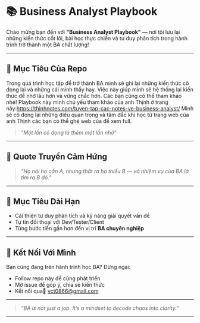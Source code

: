 # 📚 Business Analyst Playbook

Chào mừng bạn đến với **"Business Analyst Playbook"** — nơi tôi lưu lại những kiến thức cốt lõi, bài học thực chiến và tư duy phân tích trong hành trình trở thành một BA chất lượng!

---

## 🚀 Mục Tiêu Của Repo

Trong quá trình học tập để trở thành BA mình sẽ ghi lại những kiến thức cô đọng lại và những cái mình thấy hay. 
Việc này giúp mình sẽ hệ thống lại kiến thức để nhớ lâu hơn và vững chắc hơn. Các bạn cũng có thể tham khảo nhé!
Playbook này mình chủ yếu tham khảo của anh Thịnh ở trang này:https://thinhnotes.com/tuyen-tap-cac-notes-ve-business-analyst/
Mình sẽ cô đọng lại những điều quan trọng và tâm đắc khi học từ trang web của anh Thịnh các bạn có thể ghé web của để xem full.
> *"Một lần cô đọng là thêm một lần nhớ"*

---

## 💬 Quote Truyền Cảm Hứng

> *"Họ nói họ cần A, nhưng thật ra họ thiếu B — và nhiệm vụ của BA là tìm ra B đó."*

---

## 📌 Mục Tiêu Dài Hạn

- Cải thiện tư duy phân tích và kỹ năng giải quyết vấn đề
- Tự tin đối thoại với Dev/Tester/Client
- Từng bước tiến gần hơn đến vị trí **BA chuyên nghiệp**

---

## 🤝 Kết Nối Với Mình

Bạn cũng đang trên hành trình học BA? Đừng ngại:
- Follow repo này để cùng phát triển
- Mở issue để góp ý, chia sẻ kiến thức
- Kết nối qua📧 vct0866@gmail.com

---

> *“BA is not just a job. It’s a mindset to decode chaos into clarity.”*

---

